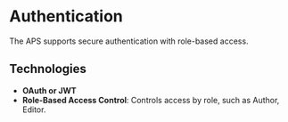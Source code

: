 # Authentication

The APS supports secure authentication with role-based access.

## Technologies
- **OAuth or JWT**
- **Role-Based Access Control**: Controls access by role, such as Author, Editor.
